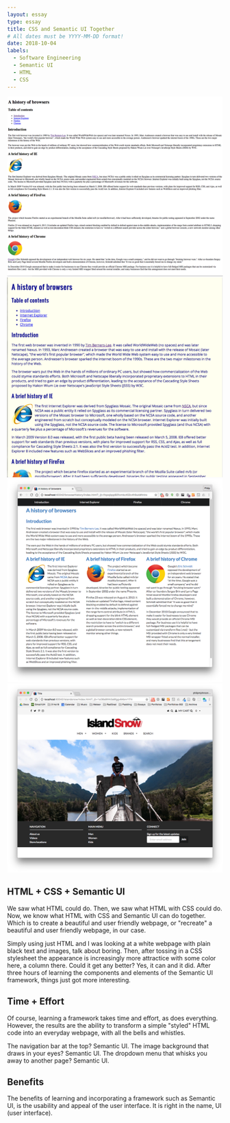 ```yaml
---
layout: essay
type: essay
title: CSS and Semantic UI Together
# All dates must be YYYY-MM-DD format!
date: 2018-10-04
labels:
  - Software Engineering
  - Semantic UI
  - HTML
  - CSS
---
```


<div class="ui grid">
  <div class="row">
    <div class="column">
      <img class="ui medium image" src="../images/browserhistory1.png">
    </div>
    <div class="column">
      <img class="ui medium image" src="../images/browserhistory2.png">
    </div>
  </div>
  <div class="row">
    <div class="left floated column">
      <img class="ui medium image" src="../images/browserhistorysemantic.png">
    </div>
    <div class="right floated column">
      <img class="ui medium image" src="../images/islandsnow.png">
    </div>
  </div>
</div>

## HTML + CSS + Semantic UI

We saw what HTML could do. Then, we saw what HTML with CSS could do. Now, we know what HTML with CSS and Semantic UI can do together. Which is to create a beautiful and user friendly webpage, or "recreate" a beautiful and user friendly webpage, in our case.

Simply using just HTML and I was looking at a white webpage with plain black text and images, talk about boring. Then, after tossing in a CSS stylesheet the appearance is increasingly more attractice with some color here, a column there. Could it get any better? Yes, it can and it did. After three hours of learning the components and elements of the Semantic UI framework, things just got more interesting.

## Time + Effort

Of course, learning a framework takes time and effort, as does everything. However, the results are the ability to transform a simple "styled" HTML code into an everyday webpage, with all the bells and whistles.

The navigation bar at the top? Semantic UI. The image background that draws in your eyes? Semantic UI. The dropdown menu that whisks you away to another page? Semantic UI.

## Benefits

The benefits of learning and incorporating a framework such as Semantic UI, is the usability and appeal of the user interface. It is right in the name, UI (user interface).
